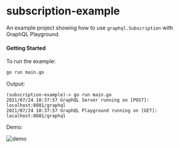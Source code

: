 # subscription-example

An example project showing how to use `graphql.Subscription` with GraphQL Playground.

#### Getting Started

To run the example:

```bash
go run main.go
```

Output:

```
(subscription-example)-> go run main.go
2021/07/24 18:37:57 GraphQL Server running on [POST]: localhost:8081/graphql
2021/07/24 18:37:57 GraphQL Playground running on [GET]: localhost:8081/graphql
```

Demo:

![demo](https://user-images.githubusercontent.com/1000404/126883646-90ff39af-ff74-4d76-9192-e6a632256820.gif)
